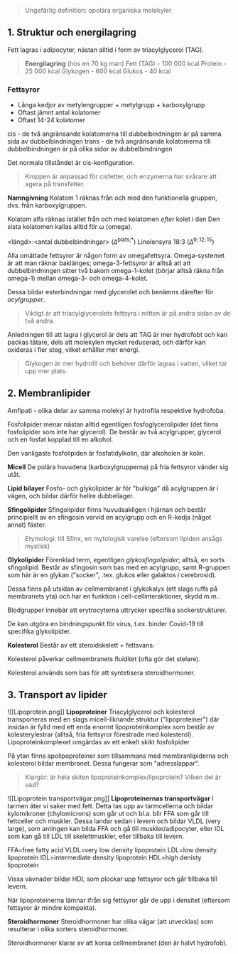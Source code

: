 > Ungefärlig definition: opolära organiska molekyler

## 1. Struktur och energilagring
Fett lagras i adipocyter, nästan alltid i form av triacylglycerol (TAG).

> **Energilagring** (hos en 70 kg man)
> Fett (TAG) - 100 000 kcal
> Protein - 25 000 kcal
> Glykogen - 600 kcal
> Glukos - 40 kcal

### Fettsyror
- Långa kedjor av metylengrupper + metylgrupp + karboxylgrupp
- Oftast jämnt antal kolatomer
- Oftast 14-24 kolatomer

cis - de två angränsande kolatomerna till dubbelbindningen är på samma sida av dubbelbindningen
trans - de två angränsande kolatomerna till dubbelbindningen är på olika sidor av dubbelbindningen

Det normala tillståndet är cis-konfiguration.

> Kroppen är anpassad för cisfetter, och enzymerna har svårare att agera på transfetter.

**Namngivning**
Kolatom 1 räknas från och med den funktionella gruppen, dvs. från karboxylgruppen.

Kolatom alfa räknas istället från och med kolatomen *efter* kolet i den
Den sista kolatomen kallas alltid för ω (omega).

\<längd\>:\<antal dubbelbindningar\> ($\Delta^{\text{plats;*}}$)
Linolensyra 18:3 ($Δ^{9;12;15}$)

Alla omättade fettsyror är någon form av omegafettsyra. Omega-systemet är att man räknar baklänges; omega-3-fettsyror är alltså att att dubbelbindningen sitter två bakom omega-1-kolet (börjar alltså räkna från omega-1) mellan omega-3- och omega-4-kolet.

Dessa bildar esterbindningar med glycerolet och benämns därefter för *acylgrupper*.

> Viktigt är att triacylglycerolets fettsyra i mitten är på andra sidan av de två andra.


Anledningen till att lagra i glycerol är dels att TAG är mer hydrofobt och kan packas tätare, dels att molekylen mycket reducerad, och därför kan oxideras i fler steg, vilket erhåller mer energi.

> Glykogen är mer hydrofil och behöver därför lagras i vatten, vilket tar upp mer plats.
## 2. Membranlipider
Amfipati - olika delar av samma molekyl är hydrofila respektive hydrofoba.

Fosfolipider menar nästan alltid egentligen fosfoglycerolipider (det finns fosfolipider som inte har glycerol). De består av två acylgrupper, glycerol och en fosfat kopplad till en alkohol.

Den vanligaste fosfolipiden är fosfatidylkolin, där alkoholen är kolin.

**Micell**
De polära huvudena (karboxylgrupperna) på fria fettsyror vänder sig utåt.

**Lipid bilayer**
Fosfo- och glykolipider är för "bulkiga" då acylgruppen är i vägen, och bildar därför hellre dubbellager.

**Sfingolipider**
Sfingolipider finns huvudsakligen i hjärnan och består principiellt av en sfingosin varvid en acylgrupp och en R-kedja (något annat) fäster.

> Etymologi: till Sfinx, en mytologisk varelse (eftersom lipiden ansågs mystisk)

**Glykolipider**
Förenklad term, egentligen *glykosfingolipider*; alltså, en sorts sfingolipid. Består av sfingosin som bas med en acylgrupp, samt R-gruppen som här är en glykan ("socker", .tex. glukos eller galaktos i cerebrosid).

Dessa finns på utsidan av cellmembranet i glykokalyx (ett slags ruffs på membranets yta) och har en funktion i cell-cellinteraktioner, skydd m.m..

Blodgrupper innebär att erytrocyterna uttrycker specifika sockerstrukturer.

De kan utgöra en bindningspunkt för virus, t.ex. binder Covid-19 till specifika glykolipider.

**Kolesterol**
Består av ett steroidskelett + fettsvans.

Kolesterol påverkar cellmembranets fluiditet (ofta gör det stelare).

Kolesterol används som bas för att syntetisera steroidhormoner.
## 3. Transport av lipider
![[Lipoprotein.png]]
**Lipoproteiner**
Triacylglycerol och kolesterol transporteras med en slags micell-liknande struktur ("lipoproteiner") där insidan är fylld med ett enda enormt lipoproteinkomplex som består av kolesterylestrar (alltså, fria fettsyror förestrade med kolesterol). Lipoproteinkomplexet omgärdas av ett enkelt skikt fosfolipider

På ytan finns apolipoproteiner som tillsammans med membranlipiderna och kolesterol bildar membranet. Dessa fungerar som "adresslappar".

> Klargör: är hela skiten lipoproteinkomplex/lipoprotein? Vilken del är vad?

![[Lipoprotein transportvägar.png]]
**Lipoproteinernas transportvägar**
I tarmen äter vi saker med fett. Detta tas upp av tarmcellerna och bildar kylomikroner (chylomicrons) som går ut och bl.a. blir FFA som går till fettceller och muskler. Dessa landar sedan i levern och bildar VLDL (very large), som antingen kan bilda FFA och gå till muskler/adipocyter, eller IDL som kan gå till LDL till skelettmuskler, eller tillbaka till levern.

FFA=free fatty acid
VLDL=very low density lipoprotein
LDL=low density lipoprotein
IDL=intermediate density lipoprotein
HDL=high denisty lipoprotein

Vissa vävnader bildar HDL som plockar upp fettsyror och går tillbaka till levern.

När lipoproteinerna lämnar ifrån sig fettsyror går de upp i densitet (eftersom fettsyror är mindre kompakta).

**Steroidhormoner**
Steroidhormoner har olika vägar (att utvecklas) som resulterar i olika sorters steroidhormoner.

Steroidhormoner klarar av att korsa cellmembranet (den är halvt hydrofob).